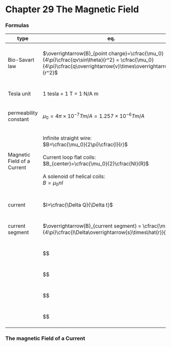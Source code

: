 # Chapter 29 The Magnetic Field

### Formulas
|type|eq.|
|---|---|
|Bio-Savart law|<br/>$\overrightarrow{B}_{point charge}=\cfrac{\mu_0}{4\pi}\cfrac{qv\sin\theta}{r^2} = \cfrac{\mu_0}{4\pi}\cfrac{q\overrightarrow{v}\times\overrightarrow{r}}{r^2}$<br/>&nbsp;|
|Tesla unit|<br/>1 tesla = 1 T = 1 N/A m<br/>&nbsp;|
|permeability constant|<br/>$\mu_0=4\pi\times 10^{-7} Tm/A = 1.257\times 10^{-6} Tm/A$<br/>&nbsp;|
|Magnetic Field of a Current|<br/>Infinite straight wire: <br/>$B=\cfrac{\mu_0}{2\pi}\cfrac{I}{r}$<br/><br/>Current loop flat coils:<br/>$B_{center}=\cfrac{\mu_0}{2}\cfrac{NI}{R}$<br/><br/>A solenoid of helical coils: <br/>$B=\mu_0 nI$<br/>&nbsp;|
|current|<br/>$I=\cfrac{\Delta Q}{\Delta t}$<br/>&nbsp;|
|current segment|<br/>$\overrightarrow{B}_{current segment} = \cfrac{\mu_0}{4\pi}\cfrac{I\Delta\overrightarrow{s}\times\hat{r}}{r^2}$<br/>&nbsp;|
||<br/>$$<br/>&nbsp;|
||<br/>$$<br/>&nbsp;|
||<br/>$$<br/>&nbsp;|
||<br/>$$<br/>&nbsp;|

### The magnetic Field of a Current

